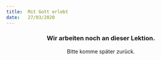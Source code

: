 ```yaml
---
title:  Mit Gott erlebt
date:   27/03/2020
---
```


### <center>Wir arbeiten noch an dieser Lektion.</center>
<center>Bitte komme später zurück.</center>